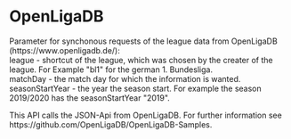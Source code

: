 # OpenLigaDB
<p>
Parameter for synchonous requests of the league data from OpenLigaDB (https://www.openligadb.de/):<br>
league - shortcut of the league, which was chosen by the creater of the league. For Example "bl1" for the german 1. Bundesliga.<br>
matchDay - the match day for which the information is wanted. <br>
seasonStartYear - the year the season start. For example the season 2019/2020 has the seasonStartYear "2019".
</p>
<p>
This API calls the JSON-Api from OpenLigaDB. For further information see https://github.com/OpenLigaDB/OpenLigaDB-Samples.
</p>
